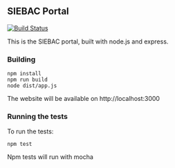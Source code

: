 ## SIEBAC Portal

[![Build Status](https://snap-ci.com/bymarkone/siebac/branch/master/build_image)](https://snap-ci.com/bymarkone/siebac/branch/master)

This is the SIEBAC portal, built with node.js and express. 

### Building

```shell
npm install
npm run build
node dist/app.js
```

The website will be available on http://localhost:3000

### Running the tests

To run the tests:

```npm test```

Npm tests will run with mocha

